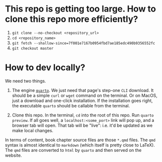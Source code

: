 # This repo is getting too large. How to clone this repo more efficiently? 
1. `git clone --no-checkout <repository_url>`
2. `cd <repository_name>`
3. `git fetch --shallow-since=7f001e7167b0954fbd7ae185edc490b9356552fc`
4. `git checkout master`

# How to dev locally?

We need two things.

1. The engine [`quarto`](https://quarto.org/docs/get-started/). We just need that page's step-one `CLI` download. It should be a simple `curl` or `wget` command on the terminal. Or on MacOS, just a download and one-click installation. If the installation goes right, the executable `quarto` should be callable from the terminal.

2. Clone this repo. In the terminal, `cd` into the root of this repo. Run `quarto preview`. If all goes well, a `localhost:<some_port>` link will pop up, and a browser tab will open. That tab will be "live": i.e. it'd be updated as we make local changes. 

In terms of content, book chapter source files are those `*.qmd` files. The `qmd` syntax is almost identical to `markdown` (which itself is pretty close to LaTeX). The `qmd` files are converted to `html` by `quarto` and then served on the website. 
